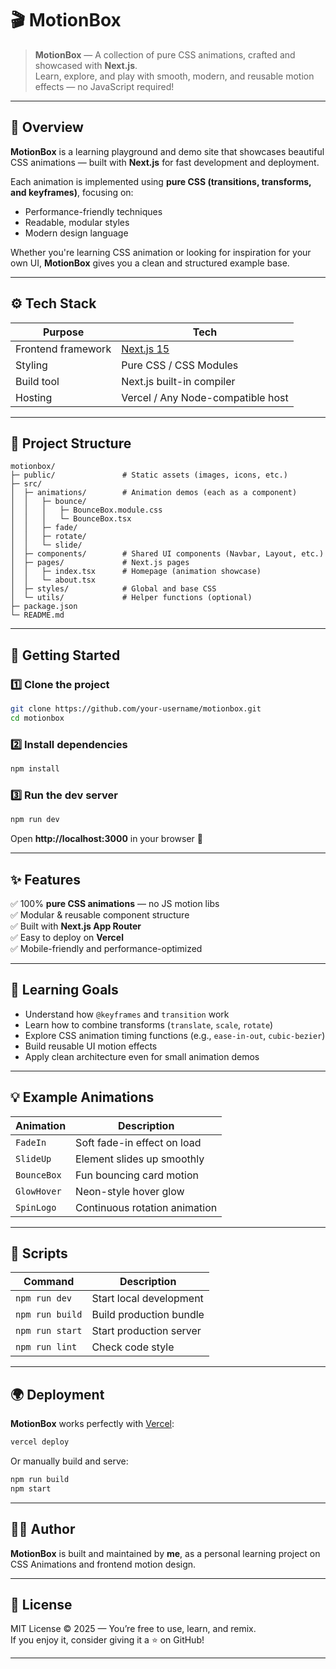 # 🎬 MotionBox

> **MotionBox** — A collection of pure CSS animations, crafted and showcased with **Next.js**.  
> Learn, explore, and play with smooth, modern, and reusable motion effects — no JavaScript required!

---

## 🌈 Overview

**MotionBox** is a learning playground and demo site that showcases beautiful CSS animations — built with **Next.js** for fast development and deployment.

Each animation is implemented using **pure CSS (transitions, transforms, and keyframes)**, focusing on:
- Performance-friendly techniques  
- Readable, modular styles  
- Modern design language  

Whether you're learning CSS animation or looking for inspiration for your own UI, **MotionBox** gives you a clean and structured example base.

---

## ⚙️ Tech Stack

| Purpose | Tech |
|----------|------|
| Frontend framework | [Next.js 15](https://nextjs.org) |
| Styling | Pure CSS / CSS Modules |
| Build tool | Next.js built-in compiler |
| Hosting | Vercel / Any Node-compatible host |

---

## 📁 Project Structure

```
motionbox/
├─ public/               # Static assets (images, icons, etc.)
├─ src/
│  ├─ animations/        # Animation demos (each as a component)
│  │   ├─ bounce/
│  │   │   ├─ BounceBox.module.css
│  │   │   └─ BounceBox.tsx
│  │   ├─ fade/
│  │   ├─ rotate/
│  │   └─ slide/
│  ├─ components/        # Shared UI components (Navbar, Layout, etc.)
│  ├─ pages/             # Next.js pages
│  │   ├─ index.tsx      # Homepage (animation showcase)
│  │   └─ about.tsx
│  ├─ styles/            # Global and base CSS
│  └─ utils/             # Helper functions (optional)
├─ package.json
└─ README.md
```

---

## 🚀 Getting Started

### 1️⃣ Clone the project
```bash
git clone https://github.com/your-username/motionbox.git
cd motionbox
```

### 2️⃣ Install dependencies
```bash
npm install
```

### 3️⃣ Run the dev server
```bash
npm run dev
```

Open **http://localhost:3000** in your browser 🚀  

---

## ✨ Features

✅ 100% **pure CSS animations** — no JS motion libs  
✅ Modular & reusable component structure  
✅ Built with **Next.js App Router**  
✅ Easy to deploy on **Vercel**  
✅ Mobile-friendly and performance-optimized  

---

## 🧠 Learning Goals

- Understand how `@keyframes` and `transition` work  
- Learn how to combine transforms (`translate`, `scale`, `rotate`)  
- Explore CSS animation timing functions (e.g., `ease-in-out`, `cubic-bezier`)  
- Build reusable UI motion effects  
- Apply clean architecture even for small animation demos  

---

## 💡 Example Animations

| Animation | Description |
|------------|-------------|
| `FadeIn` | Soft fade-in effect on load |
| `SlideUp` | Element slides up smoothly |
| `BounceBox` | Fun bouncing card motion |
| `GlowHover` | Neon-style hover glow |
| `SpinLogo` | Continuous rotation animation |

---

## 🧰 Scripts

| Command | Description |
|----------|-------------|
| `npm run dev` | Start local development |
| `npm run build` | Build production bundle |
| `npm run start` | Start production server |
| `npm run lint` | Check code style |

---

## 🌍 Deployment

**MotionBox** works perfectly with [Vercel](https://vercel.com):

```bash
vercel deploy
```

Or manually build and serve:
```bash
npm run build
npm start
```

---

## 🧑‍🎨 Author

**MotionBox** is built and maintained by **me**, as a personal learning project on CSS Animations and frontend motion design.

---

## 📜 License

MIT License © 2025 — You’re free to use, learn, and remix.  
If you enjoy it, consider giving it a ⭐ on GitHub!

---
